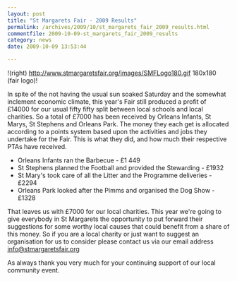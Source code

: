 ```yaml
---
layout: post
title: "St Margarets Fair - 2009 Results"
permalink: /archives/2009/10/st_margarets_fair_2009_results.html
commentfile: 2009-10-09-st_margarets_fair_2009_results
category: news
date: 2009-10-09 13:53:44

---
```


!(right) http://www.stmargaretsfair.org/images/SMFLogo180.gif 180x180 (fair logo)!

In spite of the not having the usual sun soaked Saturday and the somewhat inclement economic climate, this year's Fair still produced a profit of £14000 for our usual fifty fifty split between local schools and local charities. So a total of £7000 has been received by Orleans Infants, St Marys, St Stephens and Orleans Park. The money they each get is allocated according to a points system based upon the activities and jobs they undertake for the Fair. This is what they did, and how much their respective PTAs have received.

-   Orleans Infants ran the Barbecue - £1 449
-   St Stephens planned the Football and provided the Stewarding - £1932
-   St Mary's took care of all the Litter and the Programme deliveries - £2294
-   Orleans Park looked after the Pimms and organised the Dog Show - £1328

That leaves us with £7000 for our local charities. This year we're going to give everybody in St Margarets the opportunity to put forward their suggestions for some worthy local causes that could benefit from a share of this money. So if you are a local charity or just want to suggest an organisation for us to consider please contact us via our email address <info@stmargaretsfair.org>

As always thank you very much for your continuing support of our local community event.
